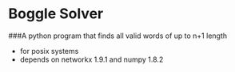 Boggle Solver
===

###A python program that finds all valid words of up to n+1 length
*  for posix systems
*  depends on networkx 1.9.1 and numpy 1.8.2
